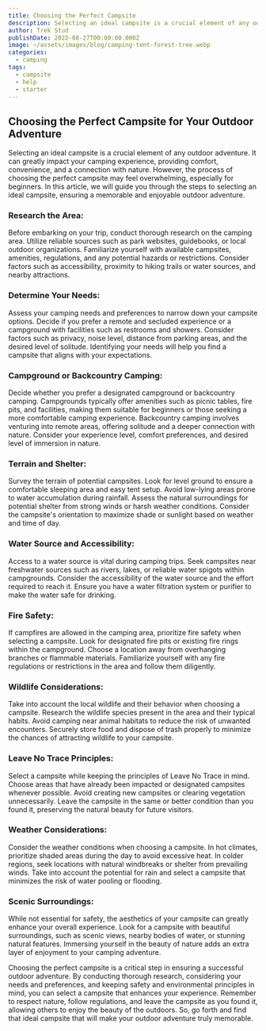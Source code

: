 ```yaml
---
title: Choosing the Perfect Campsite
description: Selecting an ideal campsite is a crucial element of any outdoor adventure. It can greatly impact your camping experience, providing comfort, convenience
author: Trek Stud
publishDate: 2022-08-27T00:00:00.000Z
image: ~/assets/images/blog/camping-tent-forest-tree.webp
categories:
  - camping
tags:
  - campsite
  - help
  - starter
---
```


## Choosing the Perfect Campsite for Your Outdoor Adventure

Selecting an ideal campsite is a crucial element of any outdoor adventure. It can greatly impact your camping experience, providing comfort, convenience, and a connection with nature. However, the process of choosing the perfect campsite may feel overwhelming, especially for beginners. In this article, we will guide you through the steps to selecting an ideal campsite, ensuring a memorable and enjoyable outdoor adventure.

### Research the Area:
Before embarking on your trip, conduct thorough research on the camping area. Utilize reliable sources such as park websites, guidebooks, or local outdoor organizations. Familiarize yourself with available campsites, amenities, regulations, and any potential hazards or restrictions. Consider factors such as accessibility, proximity to hiking trails or water sources, and nearby attractions.

### Determine Your Needs:
Assess your camping needs and preferences to narrow down your campsite options. Decide if you prefer a remote and secluded experience or a campground with facilities such as restrooms and showers. Consider factors such as privacy, noise level, distance from parking areas, and the desired level of solitude. Identifying your needs will help you find a campsite that aligns with your expectations.

### Campground or Backcountry Camping:
Decide whether you prefer a designated campground or backcountry camping. Campgrounds typically offer amenities such as picnic tables, fire pits, and facilities, making them suitable for beginners or those seeking a more comfortable camping experience. Backcountry camping involves venturing into remote areas, offering solitude and a deeper connection with nature. Consider your experience level, comfort preferences, and desired level of immersion in nature.

### Terrain and Shelter:
Survey the terrain of potential campsites. Look for level ground to ensure a comfortable sleeping area and easy tent setup. Avoid low-lying areas prone to water accumulation during rainfall. Assess the natural surroundings for potential shelter from strong winds or harsh weather conditions. Consider the campsite's orientation to maximize shade or sunlight based on weather and time of day.

### Water Source and Accessibility:
Access to a water source is vital during camping trips. Seek campsites near freshwater sources such as rivers, lakes, or reliable water spigots within campgrounds. Consider the accessibility of the water source and the effort required to reach it. Ensure you have a water filtration system or purifier to make the water safe for drinking.

### Fire Safety:
If campfires are allowed in the camping area, prioritize fire safety when selecting a campsite. Look for designated fire pits or existing fire rings within the campground. Choose a location away from overhanging branches or flammable materials. Familiarize yourself with any fire regulations or restrictions in the area and follow them diligently.

### Wildlife Considerations:
Take into account the local wildlife and their behavior when choosing a campsite. Research the wildlife species present in the area and their typical habits. Avoid camping near animal habitats to reduce the risk of unwanted encounters. Securely store food and dispose of trash properly to minimize the chances of attracting wildlife to your campsite.

### Leave No Trace Principles:
Select a campsite while keeping the principles of Leave No Trace in mind. Choose areas that have already been impacted or designated campsites whenever possible. Avoid creating new campsites or clearing vegetation unnecessarily. Leave the campsite in the same or better condition than you found it, preserving the natural beauty for future visitors.

### Weather Considerations:
Consider the weather conditions when choosing a campsite. In hot climates, prioritize shaded areas during the day to avoid excessive heat. In colder regions, seek locations with natural windbreaks or shelter from prevailing winds. Take into account the potential for rain and select a campsite that minimizes the risk of water pooling or flooding.

### Scenic Surroundings:
While not essential for safety, the aesthetics of your campsite can greatly enhance your overall experience. Look for a campsite with beautiful surroundings, such as scenic views, nearby bodies of water, or stunning natural features. Immersing yourself in the beauty of nature adds an extra layer of enjoyment to your camping adventure.

Choosing the perfect campsite is a critical step in ensuring a successful outdoor adventure. By conducting thorough research, considering your needs and preferences, and keeping safety and environmental principles in mind, you can select a campsite that enhances your experience. Remember to respect nature, follow regulations, and leave the campsite as you found it, allowing others to enjoy the beauty of the outdoors. So, go forth and find that ideal campsite that will make your outdoor adventure truly memorable.
